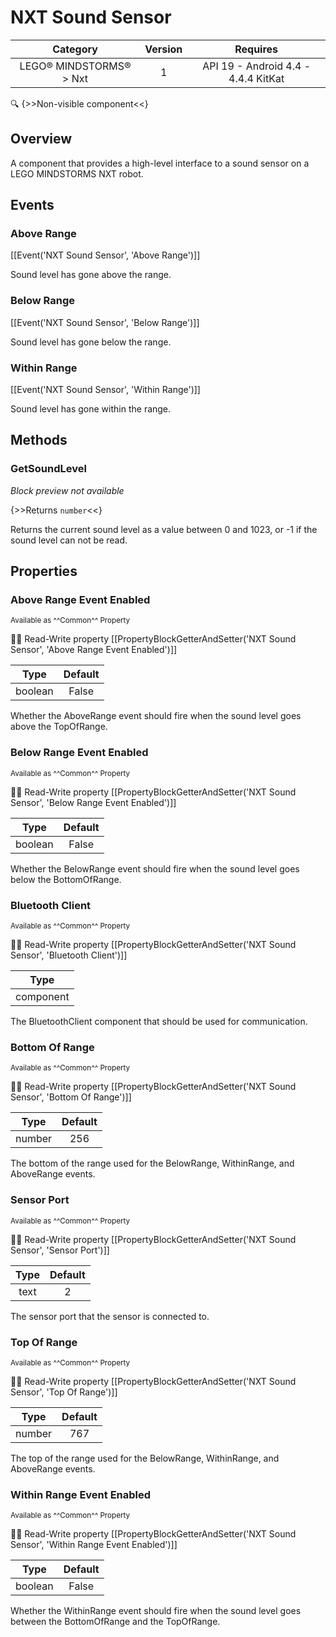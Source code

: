 # NXT Sound Sensor

| Category | Version | Requires |
|:--------:|:-------:|:--------:|
|LEGO® MINDSTORMS® > Nxt|1|API 19 - Android 4.4 - 4.4.4 KitKat|

:mag: {>>Non-visible component<<}

## Overview

A component that provides a high-level interface to a sound sensor on a LEGO MINDSTORMS NXT robot.

## Events

### Above Range

[[Event('NXT Sound Sensor', 'Above Range')]]

Sound level has gone above the range.

### Below Range

[[Event('NXT Sound Sensor', 'Below Range')]]

Sound level has gone below the range.

### Within Range

[[Event('NXT Sound Sensor', 'Within Range')]]

Sound level has gone within the range.

## Methods

### GetSoundLevel

_Block preview not available_

{>>Returns `number`<<}

Returns the current sound level as a value between 0 and 1023, or -1 if the sound level can not be read.

## Properties

### Above Range Event Enabled

<small>Available as ^^Common^^ Property</small>

:eyes::pencil: Read-Write property
[[PropertyBlockGetterAndSetter('NXT Sound Sensor', 'Above Range Event Enabled')]]

| Type | Default |
|:----:|:-------:|
|boolean|False|

Whether the AboveRange event should fire when the sound level goes above the TopOfRange.

### Below Range Event Enabled

<small>Available as ^^Common^^ Property</small>

:eyes::pencil: Read-Write property
[[PropertyBlockGetterAndSetter('NXT Sound Sensor', 'Below Range Event Enabled')]]

| Type | Default |
|:----:|:-------:|
|boolean|False|

Whether the BelowRange event should fire when the sound level goes below the BottomOfRange.

### Bluetooth Client

<small>Available as ^^Common^^ Property</small>

:eyes::pencil: Read-Write property
[[PropertyBlockGetterAndSetter('NXT Sound Sensor', 'Bluetooth Client')]]

| Type |
|:----:|
|component|

The BluetoothClient component that should be used for communication.

### Bottom Of Range

<small>Available as ^^Common^^ Property</small>

:eyes::pencil: Read-Write property
[[PropertyBlockGetterAndSetter('NXT Sound Sensor', 'Bottom Of Range')]]

| Type | Default |
|:----:|:-------:|
|number|256|

The bottom of the range used for the BelowRange, WithinRange, and AboveRange events.

### Sensor Port

<small>Available as ^^Common^^ Property</small>

:eyes::pencil: Read-Write property
[[PropertyBlockGetterAndSetter('NXT Sound Sensor', 'Sensor Port')]]

| Type | Default |
|:----:|:-------:|
|text|2|

The sensor port that the sensor is connected to.

### Top Of Range

<small>Available as ^^Common^^ Property</small>

:eyes::pencil: Read-Write property
[[PropertyBlockGetterAndSetter('NXT Sound Sensor', 'Top Of Range')]]

| Type | Default |
|:----:|:-------:|
|number|767|

The top of the range used for the BelowRange, WithinRange, and AboveRange events.

### Within Range Event Enabled

<small>Available as ^^Common^^ Property</small>

:eyes::pencil: Read-Write property
[[PropertyBlockGetterAndSetter('NXT Sound Sensor', 'Within Range Event Enabled')]]

| Type | Default |
|:----:|:-------:|
|boolean|False|

Whether the WithinRange event should fire when the sound level goes between the BottomOfRange and the TopOfRange.